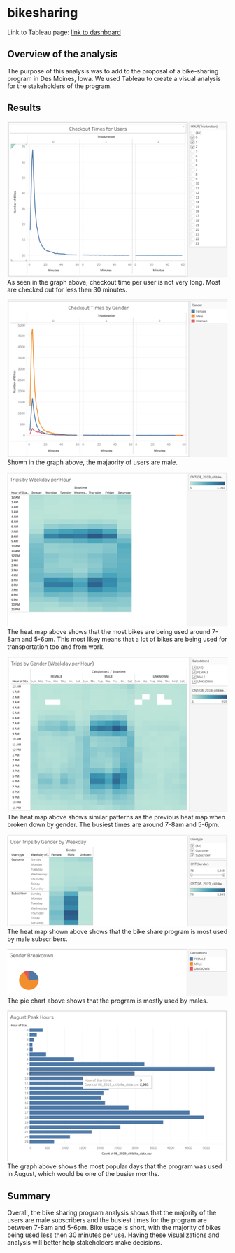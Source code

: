 # bikesharing

Link to Tableau page:
[link to dashboard](https://public.tableau.com/profile/abby.schneider#!/vizhome/BikeShare_16174120581120/CheckoutTimesforUsers)


## Overview of the analysis
The purpose of this analysis was to add to the proposal of a bike-sharing program in Des Moines, Iowa.  We used Tableau to create a visual analysis for the stakeholders of the program.

## Results

![ALT TEXT](https://github.com/abbys114/bikesharing/blob/main/worksheets/Screen%20Shot%202021-04-02%20at%203.44.02%20PM.png)
As seen in the graph above, checkout time per user is not very long.  Most are checked out for less then 30 minutes.


![ALT TEXT](https://github.com/abbys114/bikesharing/blob/main/worksheets/Screen%20Shot%202021-04-02%20at%203.44.28%20PM.png)
Shown in the graph above, the majaority of users are male.


![ALT TEXT](https://github.com/abbys114/bikesharing/blob/main/worksheets/Screen%20Shot%202021-04-02%20at%203.44.46%20PM.png)
The heat map above shows that the most bikes are being used around 7-8am and 5-6pm.  This most likey means that a lot of bikes are being used for transportation too and from work.


![ALT TEXT](https://github.com/abbys114/bikesharing/blob/main/worksheets/Screen%20Shot%202021-04-02%20at%203.45.20%20PM.png)
The heat map above shows similar patterns as the previous heat map when broken down by gender.  The busiest times are around 7-8am and 5-6pm.


![ALT TEXT](https://github.com/abbys114/bikesharing/blob/main/worksheets/Screen%20Shot%202021-04-02%20at%203.45.42%20PM.png)
The heat map shown above shows that the bike share program is most used by male subscribers.


![ALT TEXT](https://github.com/abbys114/bikesharing/blob/main/worksheets/Screen%20Shot%202021-04-02%20at%203.45.59%20PM.png)
The pie chart above shows that the program is mostly used by males.


![ALT TEXT](https://github.com/abbys114/bikesharing/blob/main/worksheets/Screen%20Shot%202021-04-02%20at%203.46.14%20PM.png)
The graph above shows the most popular days that the program was used in August, which would be one of the busier months.


## Summary
Overall, the bike sharing program analysis shows that the majority of the users are male subscribers and the busiest times for the program are between 7-8am and 5-6pm.  Bike usage is short, with the majority of bikes being used less then 30 minutes per use. Having these visualizations and analysis will better help stakeholders make decisions. 

